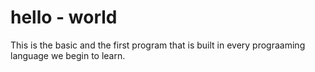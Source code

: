 # hello - world
This is the basic and the first program that is built in every prograaming language we begin to learn.

